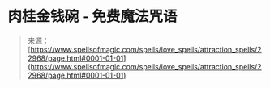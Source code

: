 <!--yml

分类：未分类

日期：2024年06月12日 19:07:44

-->

# 肉桂金钱碗 - 免费魔法咒语

> 来源：[https://www.spellsofmagic.com/spells/love_spells/attraction_spells/22968/page.html#0001-01-01](https://www.spellsofmagic.com/spells/love_spells/attraction_spells/22968/page.html#0001-01-01)
